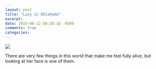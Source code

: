 ```yaml
---
layout: post
title: "Lucy in Oklahoma"
excerpt: 
date: 2019-06-12 08:28:18 -0500
comments: true
categories: 
---
```


![]({{site.baseurl}}/assets/2019/06/lucy_ok.jpg)

There are very few things in this world that make me feel fully alive, but looking at her face is one of them.
